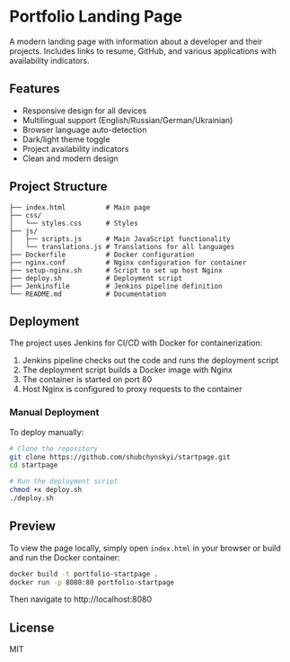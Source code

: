# Portfolio Landing Page

A modern landing page with information about a developer and their projects. Includes links to resume, GitHub, and various applications with availability indicators.

## Features

- Responsive design for all devices
- Multilingual support (English/Russian/German/Ukrainian)
- Browser language auto-detection
- Dark/light theme toggle
- Project availability indicators
- Clean and modern design

## Project Structure

```
├── index.html          # Main page
├── css/
│   └── styles.css      # Styles
├── js/
│   ├── scripts.js      # Main JavaScript functionality
│   └── translations.js # Translations for all languages
├── Dockerfile          # Docker configuration 
├── nginx.conf          # Nginx configuration for container
├── setup-nginx.sh      # Script to set up host Nginx
├── deploy.sh           # Deployment script
├── Jenkinsfile         # Jenkins pipeline definition
└── README.md           # Documentation
```

## Deployment

The project uses Jenkins for CI/CD with Docker for containerization:

1. Jenkins pipeline checks out the code and runs the deployment script
2. The deployment script builds a Docker image with Nginx
3. The container is started on port 80
4. Host Nginx is configured to proxy requests to the container

### Manual Deployment

To deploy manually:

```bash
# Clone the repository
git clone https://github.com/shubchynskyi/startpage.git
cd startpage

# Run the deployment script
chmod +x deploy.sh
./deploy.sh
```

## Preview

To view the page locally, simply open `index.html` in your browser or build and run the Docker container:

```bash
docker build -t portfolio-startpage .
docker run -p 8080:80 portfolio-startpage
```

Then navigate to http://localhost:8080

## License

MIT